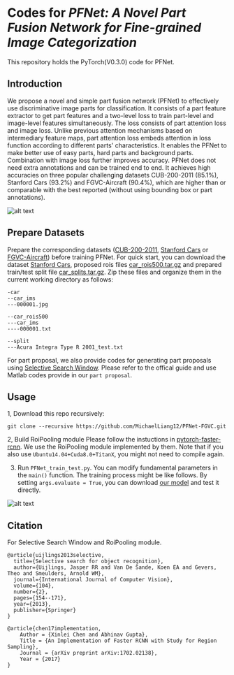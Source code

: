 # Codes for *PFNet: A Novel Part Fusion Network for Fine-grained Image Categorization*
This repository holds the PyTorch(V0.3.0) code for PFNet.

## Introduction

We propose a novel and simple part fusion network (PFNet) to effectively use discriminative image parts for classification. It consists of a part feature extractor to get part features and a two-level loss to train part-level and image-level features simultaneously. The loss consists of part attention loss and image loss. Unlike previous attention mechanisms based on intermediary feature maps, part attention loss embeds attention in loss function according to different parts' characteristics. It enables the PFNet to make better use of easy parts, hard parts and background parts. Combination with image loss further improves accuracy. PFNet does not need extra annotations and can be trained end to end. It achieves high accuracies on three popular challenging datasets CUB-200-2011 (85.1\%), Stanford Cars (93.2\%) and FGVC-Aircraft (90.4\%), which are higher than or comparable with the best reported (without using bounding box or part annotations).

![alt text](http://www.ics.uci.edu/~skong2/img/focusHighlight_3vis.png "visualization")

## Prepare Datasets

Prepare the corresponding datasets ([CUB-200-2011](http://www.vision.caltech.edu/visipedia/CUB-200-2011.html), [Stanford Cars](http://ai.stanford.edu/~jkrause/cars/car_dataset.html) or [FGVC-Aircraft](http://www.robots.ox.ac.uk/~vgg/data/fgvc-aircraft/)) before training PFNet. For quick start, you can download the dataset [Stanford Cars](http://ai.stanford.edu/~jkrause/cars/car_dataset.html), proposed rois files [car_rois500.tar.gz]() and prepared train/test split file [car_splits.tar.gz](). Zip these files and organize them in the current working directory as follows:
```
-car
--car_ims
---000001.jpg

--car_rois500
---car_ims
----000001.txt

--split
---Acura Integra Type R 2001_test.txt
```

For part proposal, we also provide codes for generating part proposals using [Selective Search Window](https://koen.me/research/selectivesearch/). Please refer to the offical guide and use Matlab codes provide in our `part proposal`.



## Usage

1, Download this repo recursively:
```shell
git clone --recursive https://github.com/MichaelLiang12/PFNet-FGVC.git
```
2, Build RoiPooling module
Please follow the instuctions in [pytorch-faster-rcnn](https://github.com/ruotianluo/pytorch-faster-rcnn#installation). We use the RoiPooling module implemented by them. Note that if you also use `Ubuntu14.04+Cuda8.0+TitanX`, you might not need to compile again.

3. Run `PFNet_train_test.py`. You can modify fundamental parameters in the `main()` function. The training process might be like follows. By setting `args.evaluate = True`, you can download [our model]() and test it directly. 

![alt text](http://www.ics.uci.edu/~skong2/img/focusHighlight_3vis.png "visualization")

## Citation
For Selective Search Window and RoiPooling module.
```
@article{uijlings2013selective,
  title={Selective search for object recognition},
  author={Uijlings, Jasper RR and Van De Sande, Koen EA and Gevers, Theo and Smeulders, Arnold WM},
  journal={International Journal of Computer Vision},
  volume={104},
  number={2},
  pages={154--171},
  year={2013},
  publisher={Springer}
}

@article{chen17implementation,
    Author = {Xinlei Chen and Abhinav Gupta},
    Title = {An Implementation of Faster RCNN with Study for Region Sampling},
    Journal = {arXiv preprint arXiv:1702.02138},
    Year = {2017}
}
```

